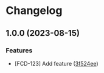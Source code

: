# Changelog

## 1.0.0 (2023-08-15)


### Features

* [FCD-123] Add feature ([3f524ee](https://github.com/f1reballl/BookOfRecipes/commit/3f524eed99ffc66ad3e1d6ffa9b281ccae8e6953))

